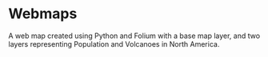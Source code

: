 # Webmaps
A web map created using Python and Folium with a base map layer, and two layers representing Population and Volcanoes in North America.
